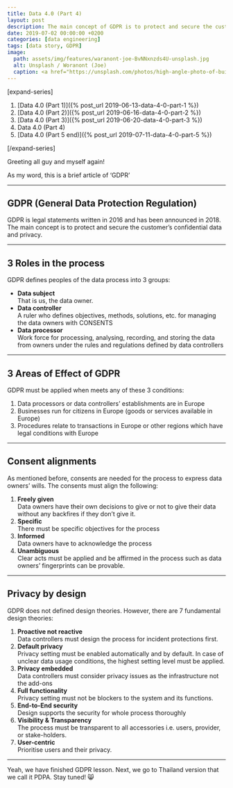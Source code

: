 ```yaml
---
title: Data 4.0 (Part 4)
layout: post
description: The main concept of GDPR is to protect and secure the customer’s confidential data and privacy.
date: 2019-07-02 00:00:00 +0200
categories: [data engineering]
tags: [data story, GDPR]
image: 
  path: assets/img/features/waranont-joe-BvNNxnzds4U-unsplash.jpg
  alt: Unsplash / Woranont (Joe)
  caption: <a href="https://unsplash.com/photos/high-angle-photo-of-buildings-BvNNxnzds4U">Unsplash / Waranont (Joe)</a>
---
```


[expand-series]

  1. [Data 4.0 (Part 1)]({% post_url 2019-06-13-data-4-0-part-1 %})
  1. [Data 4.0 (Part 2)]({% post_url 2019-06-16-data-4-0-part-2 %})
  1. [Data 4.0 (Part 3)]({% post_url 2019-06-20-data-4-0-part-3 %})
  1. Data 4.0 (Part 4)
  1. [Data 4.0 (Part 5 end)]({% post_url 2019-07-11-data-4-0-part-5 %})

[/expand-series]

Greeting all guy and myself again!

As my word, this is a brief article of ‘GDPR’

---

## GDPR (General Data Protection Regulation)

GDPR is legal statements written in 2016 and has been announced in 2018. The main concept is to protect and secure the customer’s confidential data and privacy.

---

## 3 Roles in the process

GDPR defines peoples of the data process into 3 groups:

- **Data subject**  
  That is us, the data owner.
- **Data controller**  
  A ruler who defines objectives, methods, solutions, etc. for managing the data owners with CONSENTS
- **Data processor**  
  Work force for processing, analysing, recording, and storing the data from owners under the rules and regulations defined by data controllers

---

## 3 Areas of Effect of GDPR

GDPR must be applied when meets any of these 3 conditions:

1. Data processors or data controllers’ establishments are in Europe
1. Businesses run for citizens in Europe (goods or services available in Europe)
1. Procedures relate to transactions in Europe or other regions which have legal conditions with Europe

---

## Consent alignments

As mentioned before, consents are needed for the process to express data owners’ wills. The consents must align the following:

1. **Freely given**  
  Data owners have their own decisions to give or not to give their data without any backfires if they don’t give it.
1. **Specific**  
  There must be specific objectives for the process
1. **Informed**  
  Data owners have to acknowledge the process
1. **Unambiguous**  
  Clear acts must be applied and be affirmed in the process such as data owners’ fingerprints can be provable.

---

## Privacy by design

GDPR does not defined design theories. However, there are 7 fundamental design theories:

1. **Proactive not reactive**  
  Data controllers must design the process for incident protections first.
1. **Default privacy**  
  Privacy setting must be enabled automatically and by default. In case of unclear data usage conditions, the highest setting level must be applied.
1. **Privacy embedded**  
  Data controllers must consider privacy issues as the infrastructure not the add-ons
1. **Full functionality**  
  Privacy setting must not be blockers to the system and its functions.
1. **End-to-End security**  
  Design supports the security for whole process thoroughly
1. **Visibility & Transparency**  
  The process must be transparent to all accessories i.e. users, provider, or stake-holders.
1. **User-centric**  
  Prioritise users and their privacy.

---

Yeah, we have finished GDPR lesson. Next, we go to Thailand version that we call it PDPA. Stay tuned! 😸
